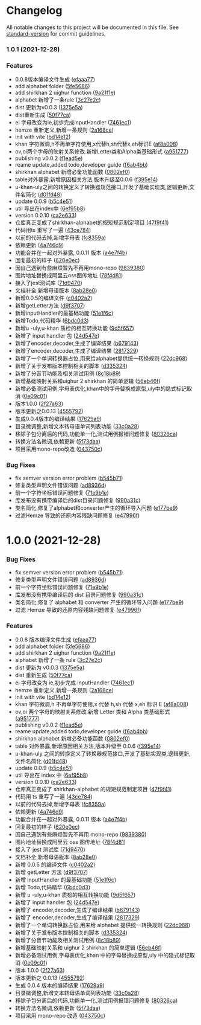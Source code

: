 # Changelog

All notable changes to this project will be documented in this file. See [standard-version](https://github.com/conventional-changelog/standard-version) for commit guidelines.

### 1.0.1 (2021-12-28)


### Features

* 0.0.8版本编译文件生成 ([efaaa77](https://github.com/ishirkhan/shirkhan-alphabet/commit/efaaa77f08cda7dbf804b32494d8436e31cff247))
* add alphabet folder ([5fe5686](https://github.com/ishirkhan/shirkhan-alphabet/commit/5fe568678c4fbf7d1e3f4ab576a06e8850733e6e))
* add shirkhan 2 uighur function ([9a21f1e](https://github.com/ishirkhan/shirkhan-alphabet/commit/9a21f1e02c57745f887009c86eea6ac88d42da9c))
* alphabet 新增了一条rule ([3c27e2c](https://github.com/ishirkhan/shirkhan-alphabet/commit/3c27e2c67e3c14b4ebc0206c1586ce3f2181ddd9))
* dist 更新为v0.0.3 ([1375e5a](https://github.com/ishirkhan/shirkhan-alphabet/commit/1375e5a1d90d08e1900cdcefe2fb9062334539c4))
* dist重新生成 ([50f77ca](https://github.com/ishirkhan/shirkhan-alphabet/commit/50f77ca912bf068cfee3e6ce015ffdf85f3c31eb))
* ei 字母改变为ie,初步完成inputHandler ([7461ec1](https://github.com/ishirkhan/shirkhan-alphabet/commit/7461ec1cc29afc817f445492fbdd331e8fef8318))
* hemze 重新定义,新增一条规则 ([2a168ce](https://github.com/ishirkhan/shirkhan-alphabet/commit/2a168cec054cd44cc988d4c4c97fbcc560a2a4f3))
* init with vite ([bd14e12](https://github.com/ishirkhan/shirkhan-alphabet/commit/bd14e12c2cf340b828b9ad313fe3330968a5a9f9))
* khan 字符微调,h不再单字符使用,x代替h,sh代替x,eh标识E ([af8a008](https://github.com/ishirkhan/shirkhan-alphabet/commit/af8a008bb98b84c9b8c6a4339b54b00ca54e9144))
* ov,oi两个字母的映射关系修改.新增Letter类和Alpha类基础形式 ([a951777](https://github.com/ishirkhan/shirkhan-alphabet/commit/a95177750bfb07a9834286f7d9eda7084fb175a1))
* publishing v0.0.2 ([f1ead5e](https://github.com/ishirkhan/shirkhan-alphabet/commit/f1ead5efe4d2050682dface0edd472cef8a6b5c6))
* reame update,added todo,developer guide ([f6ab4bb](https://github.com/ishirkhan/shirkhan-alphabet/commit/f6ab4bb10056456ddd0418ef5f3119a7e3041208))
* shirkhan alphabet 新增必备功能函数 ([0802ef0](https://github.com/ishirkhan/shirkhan-alphabet/commit/0802ef0094a849b0d7735ab8749c04715893a1af))
* table对外暴露,新增原因相关方法,版本升级至0.0.6 ([f395e14](https://github.com/ishirkhan/shirkhan-alphabet/commit/f395e14f9a18be2d92bcbd6bd3fbc8cf32460037))
* u-khan-uly之间的转换定义了转换器规范接口,开发了基础实现类,逻辑更新,文件名简化 ([d01fd48](https://github.com/ishirkhan/shirkhan-alphabet/commit/d01fd489cc805dc48698c84333449a8aa4d0593d))
* update 0.0.9 ([b5c4e51](https://github.com/ishirkhan/shirkhan-alphabet/commit/b5c4e5128b09674a90ebf51f73c1e1ec739a7833))
* util 导出在index中 ([6ef95b8](https://github.com/ishirkhan/shirkhan-alphabet/commit/6ef95b86a734c6163df785d6941a0a99623ce00f))
* version 0.0.10 ([ca2e633](https://github.com/ishirkhan/shirkhan-alphabet/commit/ca2e63367c82fc5e4baf773aafedc5de36f9cbe6))
* 仓库真正变成了shirkhan-alphabet的规矩规范制定项目 ([47f9f41](https://github.com/ishirkhan/shirkhan-alphabet/commit/47f9f4138663c084c383af3b85d950fb38305b92))
* 代码用ts 重写了一遍 ([43ce784](https://github.com/ishirkhan/shirkhan-alphabet/commit/43ce7849bc4336036c4413211f01989650feb350))
* 以前的代码去掉,新增字母表 ([fc8359a](https://github.com/ishirkhan/shirkhan-alphabet/commit/fc8359a9e068d81e69b2d601064a531df764db73))
* 依赖更新 ([4a746d9](https://github.com/ishirkhan/shirkhan-alphabet/commit/4a746d93f8dd5ebd7994527fd9ad1a8451c28bc3))
* 功能合并在一起对外暴露, 0.0.11 版本 ([a4e7f4b](https://github.com/ishirkhan/shirkhan-alphabet/commit/a4e7f4ba1d44d482c0ec0f4d426c89a772273334))
* 回复最初的样子 ([620e0ec](https://github.com/ishirkhan/shirkhan-alphabet/commit/620e0ecbb19212cd32cba9665f270074e7d91ef0))
* 因自己遇到有些麻烦暂先不再用mono-repo ([9839380](https://github.com/ishirkhan/shirkhan-alphabet/commit/9839380e1b70319c2de3ace73e946968b2fcdda6))
* 图片地址替换成阿里云oss图传地址 ([78f4d81](https://github.com/ishirkhan/shirkhan-alphabet/commit/78f4d81eb2ea6e18fd7ab0421eadf6278dbca4f0))
* 接入了jest测试库 ([71d9470](https://github.com/ishirkhan/shirkhan-alphabet/commit/71d9470327dfcc26e211738f4af4a553e0e5718b))
* 文档补全,新增母语版本 ([8ab28e0](https://github.com/ishirkhan/shirkhan-alphabet/commit/8ab28e05ce6339d6d9addf45b6ceb2794ee3bf3c))
* 新增0.0.5的编译文件 ([c0402a2](https://github.com/ishirkhan/shirkhan-alphabet/commit/c0402a22ac7172531980150c680b54bf44f296fd))
* 新增getLetter方法 ([d9f3707](https://github.com/ishirkhan/shirkhan-alphabet/commit/d9f3707ec3881e63e56dd3670755817da2198ee6))
* 新增inputHandler的最基础功能 ([51e1f6c](https://github.com/ishirkhan/shirkhan-alphabet/commit/51e1f6cb57e87bd30181724ba1290cca69903353))
* 新增Todo,代码精华 ([6bdc0d3](https://github.com/ishirkhan/shirkhan-alphabet/commit/6bdc0d3afd793e525d9645d290c5b26d161b187c))
* 新增u -uly,u-khan 质检的相互转换功能 ([9d5f657](https://github.com/ishirkhan/shirkhan-alphabet/commit/9d5f657fb76bcad97c6b9d23495de847f1f2b908))
* 新增了 input handler 包 ([24d547e](https://github.com/ishirkhan/shirkhan-alphabet/commit/24d547ef4d737031e077322207766dcbd7d9d4ef))
* 新增了encoder,decoder,生成了编译结果 ([b679143](https://github.com/ishirkhan/shirkhan-alphabet/commit/b6791436d3decf83bf1387f3c5627b07d0391cbb))
* 新增了encoder,decoder,生成了编译结果 ([2817329](https://github.com/ishirkhan/shirkhan-alphabet/commit/2817329912ae5d82cc53f7a59bc0bd3bd843fcb9))
* 新增了一个单词转换器占位,用来给alphabet提供统一转换规则 ([22dc968](https://github.com/ishirkhan/shirkhan-alphabet/commit/22dc968b86ca5caeeea85299294477e41a160b75))
* 新增了关于发布版本控制相关的脚本 ([d335324](https://github.com/ishirkhan/shirkhan-alphabet/commit/d335324df170f3eafe4fc21f8384ef9b22eb7b84))
* 新增了分音节功能及相关测试用例 ([8c18b89](https://github.com/ishirkhan/shirkhan-alphabet/commit/8c18b89fd2fb341a7b141239774ae9be9fe4a426))
* 新增基础映射关系和uighur 2 shirkhan 的简单逻辑 ([56eb46f](https://github.com/ishirkhan/shirkhan-alphabet/commit/56eb46f6f927d7a2c363e8a788f80ecdd265a0ee))
* 新增必备测试用例,字母表优化,khan中的字母替换成原型,uly中的隐式标记取消 ([0e09c01](https://github.com/ishirkhan/shirkhan-alphabet/commit/0e09c019998e1d5ffdb50d816834d7b5ee3e8d9e))
* 版本1.0.0 ([2f27a63](https://github.com/ishirkhan/shirkhan-alphabet/commit/2f27a6339e43289366ec6ea5f1c3bb8b23ef7fa3))
* 版本更新之0.0.13 ([4555792](https://github.com/ishirkhan/shirkhan-alphabet/commit/4555792c11b1b79fd6cfbc742cbc5c5ad2705905))
* 生成0.0.4版本的编译结果 ([17629a9](https://github.com/ishirkhan/shirkhan-alphabet/commit/17629a92922cd8401069c70bdf2566241d2140fe))
* 目录微调整,新增文本转母语单词列表功能 ([33c0a28](https://github.com/ishirkhan/shirkhan-alphabet/commit/33c0a287d1178b7ad5cd7a0d52323a9e69f48d37))
* 移除子包分离后的代码,功能单一化,测试用例报错问题修复 ([80326ca](https://github.com/ishirkhan/shirkhan-alphabet/commit/80326ca62caeb0a275dd0ac2362e73cf909bf2e7))
* 转换方法名微调,依赖更新 ([5f73daa](https://github.com/ishirkhan/shirkhan-alphabet/commit/5f73daa0e9e4ce4fff11d25c85e178047c179e9c))
* 项目采用mono-repo改造 ([043750c](https://github.com/ishirkhan/shirkhan-alphabet/commit/043750ca52e4ebeddd47c7026fb08fde0801bbc3))


### Bug Fixes

* fix semver version error problem ([b545b71](https://github.com/ishirkhan/shirkhan-alphabet/commit/b545b71a5b9c66a100ada5588edac5bad4fec047))
* 修复类型声明文件错误问题 ([ad8936d](https://github.com/ishirkhan/shirkhan-alphabet/commit/ad8936df4de2c97400a450193ebb83c28acb4b3b))
* 前一个字符坐标错误问题修复 ([71e9b1e](https://github.com/ishirkhan/shirkhan-alphabet/commit/71e9b1eac4a6a9130d05f8ab4f2f6f16efdd4660))
* 库发布没有携带编译后的dist目录问题修复 ([990a31c](https://github.com/ishirkhan/shirkhan-alphabet/commit/990a31c1680557b94d26e37e349dc184c2d0ca57))
* 类名简化,修复了alphabet和converter产生的循环导入问题 ([e177be9](https://github.com/ishirkhan/shirkhan-alphabet/commit/e177be98ad4c70243a885343757dae85f98ed0bd))
* 过滤Hemze 导致的还原内容残缺问题修复 ([e47996f](https://github.com/ishirkhan/shirkhan-alphabet/commit/e47996f8282d3825ce42af294d1bd26dcdcfffc3))

# 1.0.0 (2021-12-28)

### Bug Fixes

- fix semver version error problem ([b545b71](https://github.com/ishirkhan/shirkhan-alphabet/commit/b545b71a5b9c66a100ada5588edac5bad4fec047))
- 修复类型声明文件错误问题 ([ad8936d](https://github.com/ishirkhan/shirkhan-alphabet/commit/ad8936df4de2c97400a450193ebb83c28acb4b3b))
- 前一个字符坐标错误问题修复 ([71e9b1e](https://github.com/ishirkhan/shirkhan-alphabet/commit/71e9b1eac4a6a9130d05f8ab4f2f6f16efdd4660))
- 库发布没有携带编译后的 dist 目录问题修复 ([990a31c](https://github.com/ishirkhan/shirkhan-alphabet/commit/990a31c1680557b94d26e37e349dc184c2d0ca57))
- 类名简化,修复了 alphabet 和 converter 产生的循环导入问题 ([e177be9](https://github.com/ishirkhan/shirkhan-alphabet/commit/e177be98ad4c70243a885343757dae85f98ed0bd))
- 过滤 Hemze 导致的还原内容残缺问题修复 ([e47996f](https://github.com/ishirkhan/shirkhan-alphabet/commit/e47996f8282d3825ce42af294d1bd26dcdcfffc3))

### Features

- 0.0.8 版本编译文件生成 ([efaaa77](https://github.com/ishirkhan/shirkhan-alphabet/commit/efaaa77f08cda7dbf804b32494d8436e31cff247))
- add alphabet folder ([5fe5686](https://github.com/ishirkhan/shirkhan-alphabet/commit/5fe568678c4fbf7d1e3f4ab576a06e8850733e6e))
- add shirkhan 2 uighur function ([9a21f1e](https://github.com/ishirkhan/shirkhan-alphabet/commit/9a21f1e02c57745f887009c86eea6ac88d42da9c))
- alphabet 新增了一条 rule ([3c27e2c](https://github.com/ishirkhan/shirkhan-alphabet/commit/3c27e2c67e3c14b4ebc0206c1586ce3f2181ddd9))
- dist 更新为 v0.0.3 ([1375e5a](https://github.com/ishirkhan/shirkhan-alphabet/commit/1375e5a1d90d08e1900cdcefe2fb9062334539c4))
- dist 重新生成 ([50f77ca](https://github.com/ishirkhan/shirkhan-alphabet/commit/50f77ca912bf068cfee3e6ce015ffdf85f3c31eb))
- ei 字母改变为 ie,初步完成 inputHandler ([7461ec1](https://github.com/ishirkhan/shirkhan-alphabet/commit/7461ec1cc29afc817f445492fbdd331e8fef8318))
- hemze 重新定义,新增一条规则 ([2a168ce](https://github.com/ishirkhan/shirkhan-alphabet/commit/2a168cec054cd44cc988d4c4c97fbcc560a2a4f3))
- init with vite ([bd14e12](https://github.com/ishirkhan/shirkhan-alphabet/commit/bd14e12c2cf340b828b9ad313fe3330968a5a9f9))
- khan 字符微调,h 不再单字符使用,x 代替 h,sh 代替 x,eh 标识 E ([af8a008](https://github.com/ishirkhan/shirkhan-alphabet/commit/af8a008bb98b84c9b8c6a4339b54b00ca54e9144))
- ov,oi 两个字母的映射关系修改.新增 Letter 类和 Alpha 类基础形式 ([a951777](https://github.com/ishirkhan/shirkhan-alphabet/commit/a95177750bfb07a9834286f7d9eda7084fb175a1))
- publishing v0.0.2 ([f1ead5e](https://github.com/ishirkhan/shirkhan-alphabet/commit/f1ead5efe4d2050682dface0edd472cef8a6b5c6))
- reame update,added todo,developer guide ([f6ab4bb](https://github.com/ishirkhan/shirkhan-alphabet/commit/f6ab4bb10056456ddd0418ef5f3119a7e3041208))
- shirkhan alphabet 新增必备功能函数 ([0802ef0](https://github.com/ishirkhan/shirkhan-alphabet/commit/0802ef0094a849b0d7735ab8749c04715893a1af))
- table 对外暴露,新增原因相关方法,版本升级至 0.0.6 ([f395e14](https://github.com/ishirkhan/shirkhan-alphabet/commit/f395e14f9a18be2d92bcbd6bd3fbc8cf32460037))
- u-khan-uly 之间的转换定义了转换器规范接口,开发了基础实现类,逻辑更新,文件名简化 ([d01fd48](https://github.com/ishirkhan/shirkhan-alphabet/commit/d01fd489cc805dc48698c84333449a8aa4d0593d))
- update 0.0.9 ([b5c4e51](https://github.com/ishirkhan/shirkhan-alphabet/commit/b5c4e5128b09674a90ebf51f73c1e1ec739a7833))
- util 导出在 index 中 ([6ef95b8](https://github.com/ishirkhan/shirkhan-alphabet/commit/6ef95b86a734c6163df785d6941a0a99623ce00f))
- version 0.0.10 ([ca2e633](https://github.com/ishirkhan/shirkhan-alphabet/commit/ca2e63367c82fc5e4baf773aafedc5de36f9cbe6))
- 仓库真正变成了 shirkhan-alphabet 的规矩规范制定项目 ([47f9f41](https://github.com/ishirkhan/shirkhan-alphabet/commit/47f9f4138663c084c383af3b85d950fb38305b92))
- 代码用 ts 重写了一遍 ([43ce784](https://github.com/ishirkhan/shirkhan-alphabet/commit/43ce7849bc4336036c4413211f01989650feb350))
- 以前的代码去掉,新增字母表 ([fc8359a](https://github.com/ishirkhan/shirkhan-alphabet/commit/fc8359a9e068d81e69b2d601064a531df764db73))
- 依赖更新 ([4a746d9](https://github.com/ishirkhan/shirkhan-alphabet/commit/4a746d93f8dd5ebd7994527fd9ad1a8451c28bc3))
- 功能合并在一起对外暴露, 0.0.11 版本 ([a4e7f4b](https://github.com/ishirkhan/shirkhan-alphabet/commit/a4e7f4ba1d44d482c0ec0f4d426c89a772273334))
- 回复最初的样子 ([620e0ec](https://github.com/ishirkhan/shirkhan-alphabet/commit/620e0ecbb19212cd32cba9665f270074e7d91ef0))
- 因自己遇到有些麻烦暂先不再用 mono-repo ([9839380](https://github.com/ishirkhan/shirkhan-alphabet/commit/9839380e1b70319c2de3ace73e946968b2fcdda6))
- 图片地址替换成阿里云 oss 图传地址 ([78f4d81](https://github.com/ishirkhan/shirkhan-alphabet/commit/78f4d81eb2ea6e18fd7ab0421eadf6278dbca4f0))
- 接入了 jest 测试库 ([71d9470](https://github.com/ishirkhan/shirkhan-alphabet/commit/71d9470327dfcc26e211738f4af4a553e0e5718b))
- 文档补全,新增母语版本 ([8ab28e0](https://github.com/ishirkhan/shirkhan-alphabet/commit/8ab28e05ce6339d6d9addf45b6ceb2794ee3bf3c))
- 新增 0.0.5 的编译文件 ([c0402a2](https://github.com/ishirkhan/shirkhan-alphabet/commit/c0402a22ac7172531980150c680b54bf44f296fd))
- 新增 getLetter 方法 ([d9f3707](https://github.com/ishirkhan/shirkhan-alphabet/commit/d9f3707ec3881e63e56dd3670755817da2198ee6))
- 新增 inputHandler 的最基础功能 ([51e1f6c](https://github.com/ishirkhan/shirkhan-alphabet/commit/51e1f6cb57e87bd30181724ba1290cca69903353))
- 新增 Todo,代码精华 ([6bdc0d3](https://github.com/ishirkhan/shirkhan-alphabet/commit/6bdc0d3afd793e525d9645d290c5b26d161b187c))
- 新增 u -uly,u-khan 质检的相互转换功能 ([9d5f657](https://github.com/ishirkhan/shirkhan-alphabet/commit/9d5f657fb76bcad97c6b9d23495de847f1f2b908))
- 新增了 input handler 包 ([24d547e](https://github.com/ishirkhan/shirkhan-alphabet/commit/24d547ef4d737031e077322207766dcbd7d9d4ef))
- 新增了 encoder,decoder,生成了编译结果 ([b679143](https://github.com/ishirkhan/shirkhan-alphabet/commit/b6791436d3decf83bf1387f3c5627b07d0391cbb))
- 新增了 encoder,decoder,生成了编译结果 ([2817329](https://github.com/ishirkhan/shirkhan-alphabet/commit/2817329912ae5d82cc53f7a59bc0bd3bd843fcb9))
- 新增了一个单词转换器占位,用来给 alphabet 提供统一转换规则 ([22dc968](https://github.com/ishirkhan/shirkhan-alphabet/commit/22dc968b86ca5caeeea85299294477e41a160b75))
- 新增了关于发布版本控制相关的脚本 ([d335324](https://github.com/ishirkhan/shirkhan-alphabet/commit/d335324df170f3eafe4fc21f8384ef9b22eb7b84))
- 新增了分音节功能及相关测试用例 ([8c18b89](https://github.com/ishirkhan/shirkhan-alphabet/commit/8c18b89fd2fb341a7b141239774ae9be9fe4a426))
- 新增基础映射关系和 uighur 2 shirkhan 的简单逻辑 ([56eb46f](https://github.com/ishirkhan/shirkhan-alphabet/commit/56eb46f6f927d7a2c363e8a788f80ecdd265a0ee))
- 新增必备测试用例,字母表优化,khan 中的字母替换成原型,uly 中的隐式标记取消 ([0e09c01](https://github.com/ishirkhan/shirkhan-alphabet/commit/0e09c019998e1d5ffdb50d816834d7b5ee3e8d9e))
- 版本 1.0.0 ([2f27a63](https://github.com/ishirkhan/shirkhan-alphabet/commit/2f27a6339e43289366ec6ea5f1c3bb8b23ef7fa3))
- 版本更新之 0.0.13 ([4555792](https://github.com/ishirkhan/shirkhan-alphabet/commit/4555792c11b1b79fd6cfbc742cbc5c5ad2705905))
- 生成 0.0.4 版本的编译结果 ([17629a9](https://github.com/ishirkhan/shirkhan-alphabet/commit/17629a92922cd8401069c70bdf2566241d2140fe))
- 目录微调整,新增文本转母语单词列表功能 ([33c0a28](https://github.com/ishirkhan/shirkhan-alphabet/commit/33c0a287d1178b7ad5cd7a0d52323a9e69f48d37))
- 移除子包分离后的代码,功能单一化,测试用例报错问题修复 ([80326ca](https://github.com/ishirkhan/shirkhan-alphabet/commit/80326ca62caeb0a275dd0ac2362e73cf909bf2e7))
- 转换方法名微调,依赖更新 ([5f73daa](https://github.com/ishirkhan/shirkhan-alphabet/commit/5f73daa0e9e4ce4fff11d25c85e178047c179e9c))
- 项目采用 mono-repo 改造 ([043750c](https://github.com/ishirkhan/shirkhan-alphabet/commit/043750ca52e4ebeddd47c7026fb08fde0801bbc3))
